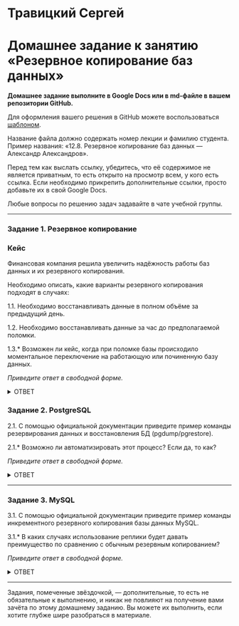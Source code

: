 # Травицкий Сергей

# Домашнее задание к занятию «Резервное копирование баз данных»

**Домашнее задание выполните в Google Docs или в md-файле в вашем репозитории GitHub.** 

Для оформления вашего решения в GitHub можете воспользоваться [шаблоном](https://github.com/netology-code/sys-pattern-homework).

Название файла должно содержать номер лекции и фамилию студента. Пример названия: «12.8. Резервное копирование баз данных — Александр Александров».

Перед тем как выслать ссылку, убедитесь, что её содержимое не является приватным, то есть открыто на просмотр всем, у кого есть ссылка. Если необходимо прикрепить дополнительные ссылки, просто добавьте их в свой Google Docs.

Любые вопросы по решению задач задавайте в чате учебной группы.

---

### Задание 1. Резервное копирование

### Кейс
Финансовая компания решила увеличить надёжность работы баз данных и их резервного копирования. 

Необходимо описать, какие варианты резервного копирования подходят в случаях: 

1.1. Необходимо восстанавливать данные в полном объёме за предыдущий день.

1.2. Необходимо восстанавливать данные за час до предполагаемой поломки.

1.3.* Возможен ли кейс, когда при поломке базы происходило моментальное переключение на работающую или починенную базу данных.

*Приведите ответ в свободной форме.*

<details>
<summary>ОТВЕТ</summary>  

1.1. Я думаю что полный бэкап базы раз в неделю для начала. Потом раз в день дифференциальный бэкап, который охватывает все изменения с момента последнего бэкапа.


1.2. Полный бэкап я думаю раз в день в период неактивности базы если возможно, если нет возможности делать каддый день полный бэкап, тогда можно реже, но время на восстановление может значительно увеличится. В течение дня инкрементальное копирование (более рационально для экономии ревурсов) с временными метками для простоты автоматической обработки.


1.3.* master-master или  master-slave, даст возможность быстро переключиться на работающую базу.


</details>

### Задание 2. PostgreSQL

2.1. С помощью официальной документации приведите пример команды резервирования данных и восстановления БД (pgdump/pgrestore).

2.1.* Возможно ли автоматизировать этот процесс? Если да, то как?

*Приведите ответ в свободной форме.*

<details>
<summary>ОТВЕТ</summary>  

2.1. Для резервирования базы данных используется команда в стандартном варианте: `pg_dump [параметры подключения] [параметры создания резервной копии] [имя БД]` 
 
 примеры:  

 Создание резервной копии `pg_dump dbname > /tmp/dbname.sql`  

 Создание резервной копии отдельной таблицы `pg_dump -t example_table dbname > /tmp/dbname_example_table.sql`  

 Создание резервной копии  базы данных в архивном формате `pg_dump -Fc dbname > /tmp/dbname.bak`  
 
Утилита pg_restore позволяет восстанавливать данные из резервных копий. `pg_restore [параметры подключения] [параметры восстановления резервной копии][файл резервной копии]`
 
 примеры:  

 Восстановление  базы данных: `pg_restore -d dbname /tmp/dbname.bak` 
 
 Восстановление отдельной таблицы базы данных: `pg_restore -a -t example_table -d dbname /tmp/dbname.bak`

2.1.* Я думаю что можно команду вложитьть в скрипт и реализовать при помощи планировщика `cron`, в интернете много информации на эту тему.  

 Вот один из примеров.  
 
```
#!/bin/sh
PATH=/etc:/bin:/sbin:/usr/bin:/usr/sbin:/usr/local/bin:/usr/local/sbin
PGPASSWORD=password
export PGPASSWORD
pathB=/backup
dbUser=dbuser
database=db
find $pathB \( -name "*-1[^5].*" -o -name "*-[023]?.*" \) -ctime +61 -delete
pg_dump -U $dbUser $database | gzip > $pathB/pgsql_$(date "+%Y-%m-%d").sql.gz
unset PGPASSWORD
```
*Для запуска резервного копирования по расписанию, сохраняем скрипт в файл, например, /scripts/postgresql_dump.sh и создаем задание в планировщике:*

</details>


---

### Задание 3. MySQL

3.1. С помощью официальной документации приведите пример команды инкрементного резервного копирования базы данных MySQL. 

3.1.* В каких случаях использование реплики будет давать преимущество по сравнению с обычным резервным копированием?

*Приведите ответ в свободной форме.*

<details>
<summary>ОТВЕТ</summary>  

Исполбзуется опция `--incremental-base=history:last_full_backup.`  

Несколько примеров:  

 --incremental-base=history:last_backup используется опция, при которой mysqlbackup извлекает LSN последней успешной (не TTS) полной или частичной резервной копии из mysql.backup_history  выполняет инкрементное резервное копирование на его основе.   

```
mysqlbackup --defaults-file=/home/dbadmin/my.cnf \
  --incremental --incremental-base=history:last_backup \
  --backup-dir=/home/dbadmin/temp_dir \
  --backup-image=incremental_image1.bi \
   backup-to-image
```

В следующем примере выполняется инкрементное резервное копирование, аналогичное предыдущему примеру, но оптимистичное по своей природе.   

```
mysqlbackup --defaults-file=/home/dbadmin/my.cnf \
  --incremental=optimistic --incremental-base=history:last_backup \
  --backup-dir=/home/dbadmin/temp_dir \
  --backup-image=incremental_image1.bi 
   backup-to-image
```

резервная копия сохраняется в месте, указанном параметром : --incremental-base=dir:directory_path--incremental-backup-dir  

```
mysqlbackup --defaults-file=/home/dbadmin/my.cnf --incremental \
  --incremental-base=dir:/incr-backup/wednesday \
  --incremental-backup-dir=/incr-backup/thursday \
  backup

```

Так же используя специальную утилиту xtrabackup, которая позволяет делать бэкапы на горячую.   

</details>

---

Задания, помеченные звёздочкой, — дополнительные, то есть не обязательные к выполнению, и никак не повлияют на получение вами зачёта по этому домашнему заданию. Вы можете их выполнить, если хотите глубже шире разобраться в материале.


